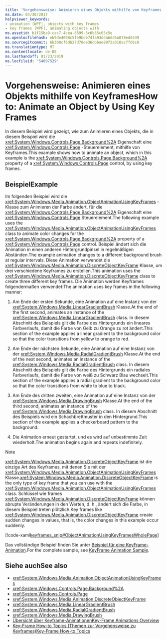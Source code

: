 ```yaml
---
title: 'Vorgehensweise: Animieren eines Objekts mithilfe von Keyframes'
ms.date: 03/30/2017
helpviewer_keywords:
- animation [WPF], objects with key frames
- key frames [WPF], animating objects with
ms.assetid: b1f15ba9-cac7-4cea-8699-5c6b55c05c5e
ms.openlocfilehash: eb9de4098c5fb9bde74fa93dda6dd5a878ed0339
ms.sourcegitcommit: 6b308cf6d627d78ee36dbbae8972a310ac7fd6c8
ms.translationtype: MT
ms.contentlocale: de-DE
ms.lasthandoff: 01/23/2019
ms.locfileid: "54697529"
---
```

# <a name="how-to-animate-an-object-by-using-key-frames"></a><span data-ttu-id="e62d6-102">Vorgehensweise: Animieren eines Objekts mithilfe von Keyframes</span><span class="sxs-lookup"><span data-stu-id="e62d6-102">How to: Animate an Object by Using Key Frames</span></span>
<span data-ttu-id="e62d6-103">In diesem Beispiel wird gezeigt, wie zum Animieren eines Objekts, die in diesem Beispiel wird die <xref:System.Windows.Controls.Page.Background%2A> Eigenschaft eine <xref:System.Windows.Controls.Page> -Steuerelement, mithilfe von Keyframes.</span><span class="sxs-lookup"><span data-stu-id="e62d6-103">This example shows how to animate an object, which in this example is the <xref:System.Windows.Controls.Page.Background%2A> property of a <xref:System.Windows.Controls.Page> control, by using key frames.</span></span>  
  
## <a name="example"></a><span data-ttu-id="e62d6-104">Beispiel</span><span class="sxs-lookup"><span data-stu-id="e62d6-104">Example</span></span>  
 <span data-ttu-id="e62d6-105">Im folgenden Beispiel wird die <xref:System.Windows.Media.Animation.ObjectAnimationUsingKeyFrames> -Klasse zum Animieren der Farbe ändert, für die <xref:System.Windows.Controls.Page.Background%2A> Eigenschaft eine <xref:System.Windows.Controls.Page> Steuerelement.</span><span class="sxs-lookup"><span data-stu-id="e62d6-105">The following example uses the <xref:System.Windows.Media.Animation.ObjectAnimationUsingKeyFrames> class to animate color changes for the <xref:System.Windows.Controls.Page.Background%2A> property of a <xref:System.Windows.Controls.Page> control.</span></span> <span data-ttu-id="e62d6-106">Beispiel ändert sich die Animation in einen anderen Hintergrundpinsel in regelmäßigen Abständen.</span><span class="sxs-lookup"><span data-stu-id="e62d6-106">The example animation changes to a different background brush at regular intervals.</span></span> <span data-ttu-id="e62d6-107">Diese Animation verwendet die <xref:System.Windows.Media.Animation.DiscreteObjectKeyFrame> Klasse, um drei verschiedene Keyframes zu erstellen.</span><span class="sxs-lookup"><span data-stu-id="e62d6-107">This animation uses the <xref:System.Windows.Media.Animation.DiscreteObjectKeyFrame> class to create three different key frames.</span></span> <span data-ttu-id="e62d6-108">Die Animation werden Keyframes folgendermaßen verwendet:</span><span class="sxs-lookup"><span data-stu-id="e62d6-108">The animation uses key frames in the following manner:</span></span>  
  
1.  <span data-ttu-id="e62d6-109">Am Ende der ersten Sekunde, eine Animation auf eine Instanz von der <xref:System.Windows.Media.LinearGradientBrush> Klasse.</span><span class="sxs-lookup"><span data-stu-id="e62d6-109">At the end of the first second, animates an instance of the <xref:System.Windows.Media.LinearGradientBrush> class.</span></span> <span data-ttu-id="e62d6-110">In diesem Abschnitt des Beispiels gilt die Farbe des Hintergrunds ein lineares Farbverlaufs, damit die Farbe von Gelb zu Orange zu rot ändert.</span><span class="sxs-lookup"><span data-stu-id="e62d6-110">This section of the example applies a linear gradient to the background color so that the color transitions from yellow to orange to red.</span></span>  
  
2.  <span data-ttu-id="e62d6-111">Am Ende der nächsten Sekunde, eine Animation auf eine Instanz von der <xref:System.Windows.Media.RadialGradientBrush> Klasse.</span><span class="sxs-lookup"><span data-stu-id="e62d6-111">At the end of the next second, animates an instance of the <xref:System.Windows.Media.RadialGradientBrush> class.</span></span> <span data-ttu-id="e62d6-112">In diesem Abschnitt des Beispiels gilt die Farbe des Hintergrunds ein radiales Farbverlaufs, damit die Farbe von weiß zu Schwarz Blau wechselt.</span><span class="sxs-lookup"><span data-stu-id="e62d6-112">This section of the example applies a radial gradient to the background color so that the color transitions from white to blue to black.</span></span>  
  
3.  <span data-ttu-id="e62d6-113">Am Ende des dritten zweiten, eine Animation auf eine Instanz von der <xref:System.Windows.Media.DrawingBrush> Klasse.</span><span class="sxs-lookup"><span data-stu-id="e62d6-113">At the end of the third second, animates an instance of the <xref:System.Windows.Media.DrawingBrush> class.</span></span> <span data-ttu-id="e62d6-114">In diesem Abschnitt des Beispiels wird ein Schachbrettmuster in den Hintergrund.</span><span class="sxs-lookup"><span data-stu-id="e62d6-114">This section of the example applies a checkerboard pattern to the background.</span></span>  
  
4.  <span data-ttu-id="e62d6-115">Die Animation erneut gestartet, und es wird auf unbestimmte Zeit wiederholt.</span><span class="sxs-lookup"><span data-stu-id="e62d6-115">The animation begins again and repeats indefinitely.</span></span>  
  
> [!NOTE]
>  <span data-ttu-id="e62d6-116"><xref:System.Windows.Media.Animation.DiscreteObjectKeyFrame> ist die einzige Art des Keyframes, mit denen Sie mit der <xref:System.Windows.Media.Animation.ObjectAnimationUsingKeyFrames> Klasse.</span><span class="sxs-lookup"><span data-stu-id="e62d6-116"><xref:System.Windows.Media.Animation.DiscreteObjectKeyFrame> is the only type of key frame that you can use with the <xref:System.Windows.Media.Animation.ObjectAnimationUsingKeyFrames> class.</span></span> <span data-ttu-id="e62d6-117">Schlüssel wie frames <xref:System.Windows.Media.Animation.DiscreteObjectKeyFrame> können abrupte Veränderungen in den Werten, d. h., ändert sich die Farbe, in diesem Beispiel treten plötzlich.</span><span class="sxs-lookup"><span data-stu-id="e62d6-117">Key frames like <xref:System.Windows.Media.Animation.DiscreteObjectKeyFrame> create sudden changes in values, that is, the color changes in this example occur suddenly.</span></span>  
  
 [!code-xaml[keyframes_snip#ObjectAnimationUsingKeyFramesWholePage](../../../../samples/snippets/xaml/VS_Snippets_Wpf/keyframes_snip/XAML/ObjectAnimationUsingKeyFramesExample.xaml#objectanimationusingkeyframeswholepage)]  
  
 <span data-ttu-id="e62d6-118">Das vollständige Beispiel finden Sie unter [Beispiel für eine KeyFrame-Animation](https://go.microsoft.com/fwlink/?LinkID=160012).</span><span class="sxs-lookup"><span data-stu-id="e62d6-118">For the complete sample, see [KeyFrame Animation Sample](https://go.microsoft.com/fwlink/?LinkID=160012).</span></span>  
  
## <a name="see-also"></a><span data-ttu-id="e62d6-119">Siehe auch</span><span class="sxs-lookup"><span data-stu-id="e62d6-119">See also</span></span>
- <xref:System.Windows.Media.Animation.ObjectAnimationUsingKeyFrames>
- <xref:System.Windows.Controls.Page.Background%2A>
- <xref:System.Windows.Controls.Page>
- <xref:System.Windows.Media.Animation.DiscreteObjectKeyFrame>
- <xref:System.Windows.Media.LinearGradientBrush>
- <xref:System.Windows.Media.RadialGradientBrush>
- <xref:System.Windows.Media.DrawingBrush>
- [<span data-ttu-id="e62d6-120">Übersicht über Keyframe-Animationen</span><span class="sxs-lookup"><span data-stu-id="e62d6-120">Key-Frame Animations Overview</span></span>](../../../../docs/framework/wpf/graphics-multimedia/key-frame-animations-overview.md)
- [<span data-ttu-id="e62d6-121">Key-Frame How-to Topics (Themen zur Vorgehensweise zu Keyframes)</span><span class="sxs-lookup"><span data-stu-id="e62d6-121">Key-Frame How-to Topics</span></span>](../../../../docs/framework/wpf/graphics-multimedia/key-frame-animation-how-to-topics.md)
